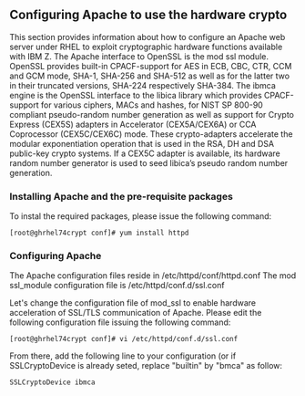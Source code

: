 ## Configuring Apache to use the hardware crypto
This section provides information about how to configure an Apache web server under RHEL to exploit cryptographic hardware functions available with IBM Z.
The Apache interface to OpenSSL is the mod ssl module. OpenSSL provides built-in CPACF-support for AES in ECB, CBC, CTR, CCM and GCM mode, SHA-1, SHA-256 and SHA-512 as well as for the latter two in their truncated versions, SHA-224 respectively SHA-384. The ibmca engine is the OpenSSL interface to the libica library which provides CPACF-support for various ciphers, MACs and hashes, for NIST SP 800-90 compliant pseudo-random number generation as well as support for Crypto Express (CEX5S) adapters in Accelerator (CEX5A/CEX6A) or CCA Coprocessor (CEX5C/CEX6C) mode. These crypto-adapters accelerate the modular exponentiation operation that is used in the RSA, DH and DSA public-key crypto systems. If a CEX5C adapter is available, its hardware random number generator is used to seed libica’s pseudo random number generation.

### Installing Apache and the pre-requisite packages
To instal the required packages, please issue the following command:
```
[root@ghrhel74crypt conf]# yum install httpd
```

### Configuring Apache
The Apache configuration files reside in /etc/httpd/conf/httpd.conf
The mod ssl_module configuration file is /etc/httpd/conf.d/ssl.conf

Let's change the configuration file of mod_ssl to enable hardware acceleration of SSL/TLS communication of Apache. Please edit the following configuration file issuing the following command:
```
[root@ghrhel74crypt conf]# vi /etc/httpd/conf.d/ssl.conf
```

From there, add the following line to your configuration (or if SSLCryptoDevice is already seted, replace "builtin" by "bmca" as follow:
```
SSLCryptoDevice ibmca
```

